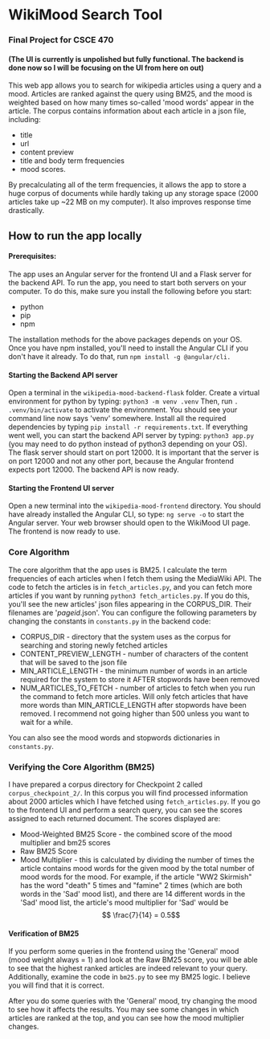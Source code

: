 

# WikiMood Search Tool
### Final Project for CSCE 470
#### (The UI is currently is unpolished but fully functional. The backend is done now so I will be focusing on the UI from here on out)

This web app allows you to search for wikipedia articles using a query and a mood. Articles are ranked against the query using BM25,  and the mood is weighted based on how many times so-called 'mood words' appear in the article. The corpus contains information about each article in a json file, including: 
- title
- url
- content preview
- title and body term frequencies
- mood scores. 

By precalculating all of the term frequencies, it allows the app to store a huge corpus of documents while hardly taking up any storage space (2000 articles take up ~22 MB on my computer). It also improves response time drastically. 

## How to run the app locally
#### Prerequisites:
The app uses an Angular server for the frontend UI and a  Flask server for the backend API. To run the app, you need to start both servers on your computer. To do this, make sure you install the following before you start:
- python
- pip
- npm 

The installation methods for the above packages depends on your OS. Once you have npm installed, you'll need to install the Angular CLI if you don't have it already. To do that, run 
``npm install -g @angular/cli. ``

#### Starting the Backend API server
Open a terminal in the `wikipedia-mood-backend-flask` folder. Create a virtual environment for python by typing:
`` python3 -m venv .venv ``
Then, run  ``. .venv/bin/activate`` to activate the environment. You should see your command line now says 'venv' somewhere. 
Install all the required dependencies by typing 
``pip install -r requirements.txt``. If everything went well, you can start the backend API server by typing: ``python3 app.py`` (you may need to do python instead of python3 depending on your OS). 
The flask server should start on port 12000. It is important that the server is on port 12000 and not any other port, because the Angular frontend expects port 12000. The backend API is now ready.

#### Starting the Frontend UI server
Open a new terminal into the ``wikipedia-mood-frontend`` directory. You should have already installed the Angular CLI, so type: `ng serve -o` to start the Angular server. Your web browser should open to the WikiMood UI page. The frontend is now ready to use.  

### Core Algorithm
The core algorithm that the app uses is BM25. I calculate the term frequencies of each articles when I fetch them using the MediaWiki API. The code to fetch the articles is in `fetch_articles.py`, and you can fetch more articles if you want by running `python3 fetch_articles.py`. If you do this, you'll see the new articles' json files appearing in the CORPUS_DIR. Their filenames are '*pageid*.json'. You can configure the following parameters by changing the constants in `constants.py` in the backend code:
- CORPUS_DIR - directory that the system uses as the corpus for searching and storing newly fetched articles
- CONTENT_PREVIEW_LENGTH - number of characters of the content that will be saved to the json file
- MIN_ARTICLE_LENGTH - the minimum number of words in an article required for the system to store it AFTER stopwords have been removed
- NUM_ARTICLES_TO_FETCH - number of articles to fetch when you run the command to fetch more articles. Will only fetch articles that have more words than MIN_ARTICLE_LENGTH after stopwords have been removed. I recommend not going higher than 500 unless you want to wait for a while.

You can also see the mood words and stopwords dictionaries in `constants.py`. 

### Verifying the Core Algorithm (BM25)
I have prepared a corpus directory for Checkpoint 2 called `corpus_checkpoint_2/`. In this corpus you will find processed information about 2000 articles which I have fetched using `fetch_articles.py`. If you go to the frontend UI and perform a search query, you can see the scores assigned to each returned document. The scores displayed are:
- Mood-Weighted BM25 Score - the combined score of the mood multiplier and bm25 scores
- Raw BM25 Score
- Mood Multiplier - this is calculated by dividing the number of times the article contains mood words for the given mood by the total number of mood words for the mood. For example, if the article "WW2 Skirmish" has the word "death" 5 times and "famine" 2 times (which are both words in the 'Sad' mood list), and there are 14 different words in the 'Sad' mood list, the article's mood multiplier for 'Sad' would be $$ \frac{7}{14}  = 0.5$$

#### Verification of BM25
If you perform some queries in the frontend using the 'General' mood (mood weight always = 1) and look at the Raw BM25 score, you will be able to see that the highest ranked articles are indeed relevant to your query. Additionally, examine the code in `bm25.py` to see my BM25 logic. I believe you will find that it is correct. 

After you do some queries with the 'General' mood, try changing the mood to see how it affects the results. You may see some changes in which articles are ranked  at the top, and you can see how the mood multiplier changes. 
